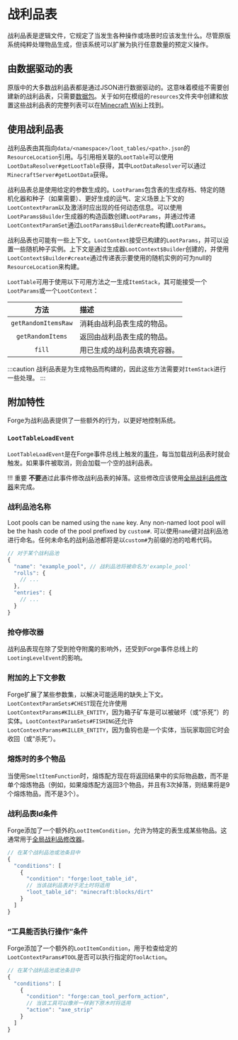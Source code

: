 战利品表
=======

战利品表是逻辑文件，它规定了当发生各种操作或场景时应该发生什么。尽管原版系统纯粹处理物品生成，但该系统可以扩展为执行任意数量的预定义操作。

由数据驱动的表
-------------

原版中的大多数战利品表都是通过JSON进行数据驱动的。这意味着模组不需要创建新的战利品表，只需要[数据包][datapack]。关于如何在模组的`resources`文件夹中创建和放置这些战利品表的完整列表可以在[Minecraft Wiki][wiki]上找到。

使用战利品表
-----------

战利品表由其指向`data/<namespace>/loot_tables/<path>.json`的`ResourceLocation`引用。与引用相关联的`LootTable`可以使用`LootDataResolver#getLootTable`获得，其中`LootDataResolver`可以通过`MinecraftServer#getLootData`获得。

战利品表总是使用给定的参数生成的。`LootParams`包含表的生成存档、特定的随机化器和种子（如果需要）、更好生成的运气、定义场景上下文的`LootContextParam`以及激活时应出现的任何动态信息。可以使用`LootParams$Builder`生成器的构造函数创建`LootParams`，并通过传递`LootContextParamSet`通过`LootParams$Builder#create`构建`LootParams`。

战利品表也可能有一些上下文。`LootContext`接受已构建的`LootParams`，并可以设置一些随机种子实例。上下文是通过生成器`LootContext$Builder`创建的，并使用`LootContext$Builder#create`通过传递表示要使用的随机实例的可为null的`ResourceLocation`来构建。

`LootTable`可用于使用以下可用方法之一生成`ItemStack`，其可能接受一个`LootParams`或一个`LootContext`：

方法                | 描述
:---:               | :---
`getRandomItemsRaw` | 消耗由战利品表生成的物品。
`getRandomItems`    | 返回由战利品表生成的物品。
`fill`              | 用已生成的战利品表填充容器。

:::caution
    战利品表是为生成物品而构建的，因此这些方法需要对`ItemStack`进行一些处理。
:::

附加特性
-------

Forge为战利品表提供了一些额外的行为，以更好地控制系统。

### `LootTableLoadEvent`

`LootTableLoadEvent`是在Forge事件总线上触发的[事件][event]，每当加载战利品表时就会触发。如果事件被取消，则会加载一个空的战利品表。

!!! 重要
    **不要**通过此事件修改战利品表的掉落。这些修改应该使用[全局战利品修改器][glm]来完成。

### 战利品池名称

Loot pools can be named using the `name` key. Any non-named loot pool will be the hash code of the pool prefixed by `custom#`.
可以使用`name`键对战利品池进行命名。任何未命名的战利品池都将是以`custom#`为前缀的池的哈希代码。

```js
// 对于某个战利品池
{
  "name": "example_pool", // 战利品池将被命名为'example_pool'
  "rolls": {
    // ...
  },
  "entries": {
    // ...
  }
}
```

### 抢夺修改器

战利品表现在除了受到抢夺附魔的影响外，还受到Forge事件总线上的`LootingLevelEvent`的影响。

### 附加的上下文参数

Forge扩展了某些参数集，以解决可能适用的缺失上下文。`LootContextParamSets#CHEST`现在允许使用`LootContextParams#KILLER_ENTITY`，因为箱子矿车是可以被破坏（或“杀死”）的实体。`LootContextParamSets#FISHING`还允许`LootContextParams#KILLER_ENTITY`，因为鱼钩也是一个实体，当玩家取回它时会收回（或“杀死”）。

### 熔炼时的多个物品

当使用`SmeltItemFunction`时，熔炼配方现在将返回结果中的实际物品数，而不是单个熔炼物品（例如，如果熔炼配方返回3个物品，并且有3次掉落，则结果将是9个熔炼物品，而不是3个）。

### 战利品表Id条件

Forge添加了一个额外的`LootItemCondition`，允许为特定的表生成某些物品。这通常用于[全局战利品修改器][glm]。

```js
// 在某个战利品池或池条目中
{
  "conditions": [
    {
      "condition": "forge:loot_table_id",
      // 当该战利品表对于泥土时将适用
      "loot_table_id": "minecraft:blocks/dirt"
    }
  ]
}
```

### “工具能否执行操作”条件

Forge添加了一个额外的`LootItemCondition`，用于检查给定的`LootContextParams#TOOL`是否可以执行指定的`ToolAction`。

```js
// 在某个战利品池或池条目中
{
  "conditions": [
    {
      "condition": "forge:can_tool_perform_action",
      // 当该工具可以像斧一样剥下原木时将适用
      "action": "axe_strip"
    }
  ]
}
```

[datapack]: https://minecraft.fandom.com/wiki/Data_pack
[wiki]: https://minecraft.fandom.com/wiki/Loot_table
[event]: ../../concepts/events.md#creating-an-event-handler
[glm]: ./glm.md
